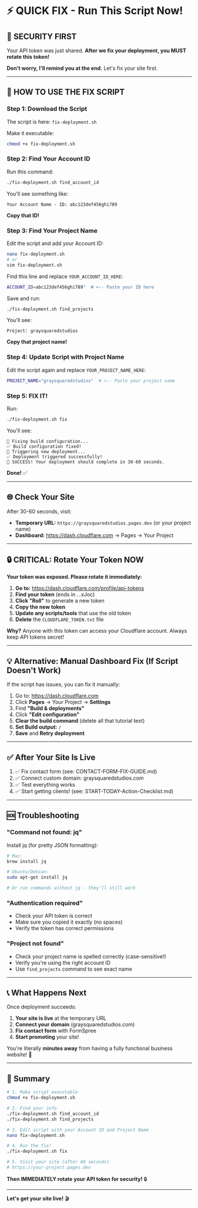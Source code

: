# ⚡ QUICK FIX - Run This Script Now!

## 🚨 SECURITY FIRST

Your API token was just shared. **After we fix your deployment, you MUST rotate this token!**

**Don't worry, I'll remind you at the end.** Let's fix your site first.

---

## 🚀 HOW TO USE THE FIX SCRIPT

### Step 1: Download the Script

The script is here: `fix-deployment.sh`

Make it executable:
```bash
chmod +x fix-deployment.sh
```

### Step 2: Find Your Account ID

Run this command:
```bash
./fix-deployment.sh find_account_id
```

You'll see something like:
```
Your Account Name - ID: abc123def456ghi789
```

**Copy that ID!**

### Step 3: Find Your Project Name

Edit the script and add your Account ID:
```bash
nano fix-deployment.sh
# or
vim fix-deployment.sh
```

Find this line and replace `YOUR_ACCOUNT_ID_HERE`:
```bash
ACCOUNT_ID=abc123def456ghi789"  # <-- Paste your ID here
```

Save and run:
```bash
./fix-deployment.sh find_projects
```

You'll see:
```
Project: graysquaredstudios
```

**Copy that project name!**

### Step 4: Update Script with Project Name

Edit the script again and replace `YOUR_PROJECT_NAME_HERE`:
```bash
PROJECT_NAME="graysquaredstudios"  # <-- Paste your project name
```

### Step 5: FIX IT!

Run:
```bash
./fix-deployment.sh fix
```

You'll see:
```
🔧 Fixing build configuration...
✅ Build configuration fixed!
🚀 Triggering new deployment...
✅ Deployment triggered successfully!
🎉 SUCCESS! Your deployment should complete in 30-60 seconds.
```

**Done!** ✅

---

## 🌐 Check Your Site

After 30-60 seconds, visit:
- **Temporary URL:** `https://graysquaredstudios.pages.dev` (or your project name)
- **Dashboard:** https://dash.cloudflare.com → Pages → Your Project

---

## 🔒 CRITICAL: Rotate Your Token NOW

**Your token was exposed. Please rotate it immediately:**

1. **Go to:** https://dash.cloudflare.com/profile/api-tokens
2. **Find your token** (ends in ...xJoc)
3. **Click "Roll"** to generate a new token
4. **Copy the new token**
5. **Update any scripts/tools** that use the old token
6. **Delete** the `CLOUDFLARE_TOKEN.txt` file

**Why?** Anyone with this token can access your Cloudflare account. Always keep API tokens secret!

---

## 💡 Alternative: Manual Dashboard Fix (If Script Doesn't Work)

If the script has issues, you can fix it manually:

1. Go to: https://dash.cloudflare.com
2. Click **Pages** → Your Project → **Settings**
3. Find **"Build & deployments"**
4. Click **"Edit configuration"**
5. **Clear the build command** (delete all that tutorial text)
6. **Set Build output:** `/`
7. **Save** and **Retry deployment**

---

## ✅ After Your Site Is Live

1. ✅ Fix contact form (see: CONTACT-FORM-FIX-GUIDE.md)
2. ✅ Connect custom domain: graysquaredstudios.com
3. ✅ Test everything works
4. ✅ Start getting clients! (see: START-TODAY-Action-Checklist.md)

---

## 🆘 Troubleshooting

### "Command not found: jq"
Install jq (for pretty JSON formatting):
```bash
# Mac:
brew install jq

# Ubuntu/Debian:
sudo apt-get install jq

# Or run commands without jq - they'll still work
```

### "Authentication required"
- Check your API token is correct
- Make sure you copied it exactly (no spaces)
- Verify the token has correct permissions

### "Project not found"
- Check your project name is spelled correctly (case-sensitive!)
- Verify you're using the right account ID
- Use `find_projects` command to see exact name

---

## 📞 What Happens Next

Once deployment succeeds:

1. **Your site is live** at the temporary URL
2. **Connect your domain** (graysquaredstudios.com)
3. **Fix contact form** with FormSpree
4. **Start promoting** your site!

You're literally **minutes away** from having a fully functional business website! 🚀

---

## 🎯 Summary

```bash
# 1. Make script executable
chmod +x fix-deployment.sh

# 2. Find your info
./fix-deployment.sh find_account_id
./fix-deployment.sh find_projects

# 3. Edit script with your Account ID and Project Name
nano fix-deployment.sh

# 4. Run the fix!
./fix-deployment.sh fix

# 5. Visit your site (after 60 seconds)
# https://your-project.pages.dev
```

**Then IMMEDIATELY rotate your API token for security!** 🔒

---

**Let's get your site live!** 🎬
